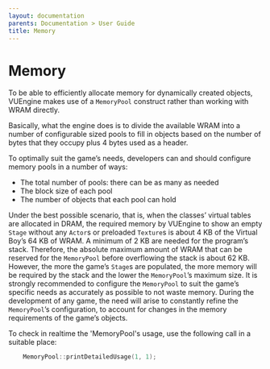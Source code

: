 ```yaml
---
layout: documentation
parents: Documentation > User Guide
title: Memory
---
```


# Memory

To be able to efficiently allocate memory for dynamically created objects, VUEngine makes use of a `MemoryPool` construct rather than working with WRAM directly.

Basically, what the engine does is to divide the available WRAM into a number of configurable sized pools to fill in objects based on the number of bytes that they occupy plus 4 bytes used as a header.

To optimally suit the game’s needs, developers can and should configure memory pools in a number of ways:

- The total number of pools: there can be as many as needed
- The block size of each pool
- The number of objects that each pool can hold

Under the best possible scenario, that is, when the classes’ virtual tables are allocated in DRAM, the required memory by VUEngine to show an empty `Stage` without any `Actor`s or preloaded `Texture`s is about 4 KB of the Virtual Boy’s 64 KB of WRAM.
A minimum of 2 KB are needed for the program’s stack. Therefore, the absolute maximum amount of WRAM that can be reserved for the `MemoryPool` before overflowing the stack is about 62 KB. However, the more the game’s `Stage`s are populated, the more memory will be required by the stack and the lower the `MemoryPool`’s maximum size.
It is strongly recommended to configure the `MemoryPool` to suit the game’s specific needs as accurately as possible to not waste memory. During the development of any game, the need will arise to constantly refine the `MemoryPool`’s configuration, to account for changes in the memory requirements of the game’s objects.

To check in realtime the 'MemoryPool's usage, use the following call in a suitable place:

```cpp
    MemoryPool::printDetailedUsage(1, 1);
```
